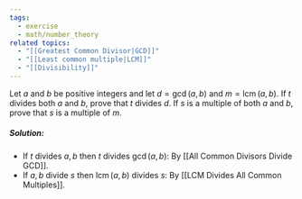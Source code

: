 ```yaml
---
tags:
  - exercise
  - math/number_theory
related topics:
  - "[[Greatest Common Divisor|GCD]]"
  - "[[Least common multiple|LCM]]"
  - "[[Divisibility]]"
---
```

Let $a$ and $b$ be positive integers and let $d = \gcd(a, b)$ and $m = \operatorname{lcm}(a, b)$. If $t$ divides both $a$ and $b$, prove that $t$ divides $d$. If $s$ is a multiple of both $a$ and $b$, prove that $s$ is a multiple of $m$.
##### Solution:
- If $t$ divides $a,b$ then $t$ divides $\gcd(a,b)$:
	By [[All Common Divisors Divide GCD]].
- If $a,b$ divide $s$ then $\operatorname{lcm}(a,b)$ divides $s$:
	By [[LCM Divides All Common Multiples]].